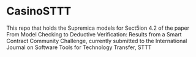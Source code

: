 # CasinoSTTT
This repo that holds the Supremica models for Sect5ion 4.2 of the paper From Model Checking to Deductive Verification: Results from a Smart Contract Community Challenge, currently submitted to the International Journal on Software Tools for Technology Transfer, STTT
